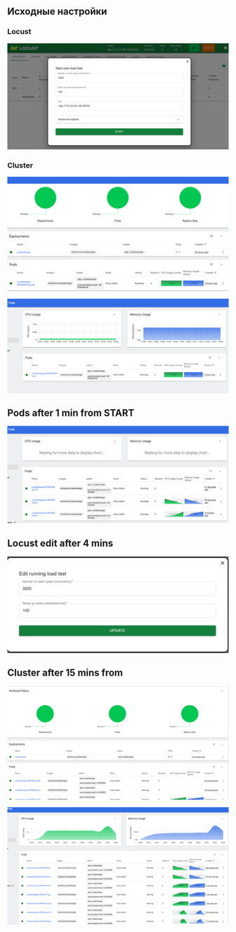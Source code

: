 ## Исходные настройки

### Locust

![](assets/20250316_235345_locust_before_job.png)

### Cluster

![](assets/20250316_235523_cluster_before_job.png)

![](assets/20250316_235605_pods_before_job.png)

## Pods after 1 min from START

![](assets/20250317_004025_pods_after1min.png)

## Locust edit after 4 mins

![](assets/20250317_004212_locust_edit_after4mins.png)

## Cluster after 15 mins from

![](assets/20250317_004345_cluster_after15min.png)


![](assets/20250317_004411_pods_after15min.png)

